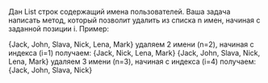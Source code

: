 Дан List строк содержащий имена пользователей. Ваша задача написать метод, который позволит удалить из списка n имен, начиная с заданной позиции i.
Пример:

{Jack, John, Slava, Nick, Lena, Mark} удаляем 2 имени (n=2), начиная с индекса (i=1) получаем: {Jack, Nick, Lena, Mark}
{Jack, John, Slava, Nick, Lena, Mark} удаляем 3 имени (n=3), начиная с индекса (i=4) получаем: {Jack, John, Slava, Nick}